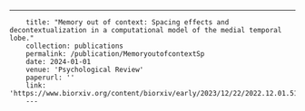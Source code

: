 ---
        title: "Memory out of context: Spacing effects and decontextualization in a computational model of the medial temporal lobe."
        collection: publications
        permalink: /publication/MemoryoutofcontextSp
        date: 2024-01-01
        venue: 'Psychological Review'
        paperurl: ''
        link: 'https://www.biorxiv.org/content/biorxiv/early/2023/12/22/2022.12.01.518703.full.pdf'
        ---